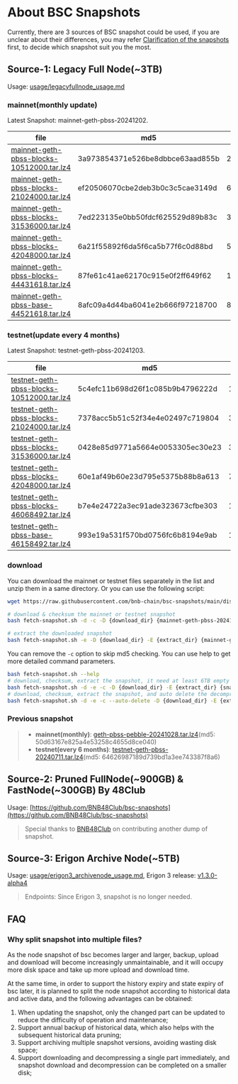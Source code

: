 
# About BSC Snapshots
Currently, there are 3 sources of BSC snapshot could be used, if you are unclear about their differences, you may refer [Clarification of the snapshots](https://github.com/bnb-chain/bsc-snapshots/issues/349) first, to decide which snapshot suit you the most.

## Source-1: Legacy Full Node(~3TB)
Usage: [usage/legacyfullnode_usage.md](./usage/legacyfullnode_usage.md)

### mainnet(monthly update)

Latest Snapshot: mainnet-geth-pbss-20241202.

| file                                                                                                                                       | md5                              | size     |
| ------------------------------------------------------------------------------------------------------------------------------------------ | -------------------------------- | -------- |
| [mainnet-geth-pbss-blocks-10512000.tar.lz4](https://pub-c0627345c16f47ab858c9469133073a8.r2.dev/mainnet-geth-pbss-blocks-10512000.tar.lz4) | 3a973854371e526be8dbbce63aad855b | 289.91GB |
| [mainnet-geth-pbss-blocks-21024000.tar.lz4](https://pub-c0627345c16f47ab858c9469133073a8.r2.dev/mainnet-geth-pbss-blocks-21024000.tar.lz4) | ef20506070cbe2deb3b0c3c5cae3149d | 601.39GB |
| [mainnet-geth-pbss-blocks-31536000.tar.lz4](https://pub-c0627345c16f47ab858c9469133073a8.r2.dev/mainnet-geth-pbss-blocks-31536000.tar.lz4) | 7ed223135e0bb50fdcf625529d89b83c | 376.89GB |       
| [mainnet-geth-pbss-blocks-42048000.tar.lz4](https://pub-c0627345c16f47ab858c9469133073a8.r2.dev/mainnet-geth-pbss-blocks-42048000.tar.lz4) | 6a21f55892f6da5f6ca5b77f6c0d88bd | 532.23GB |
| [mainnet-geth-pbss-blocks-44431618.tar.lz4](https://pub-c0627345c16f47ab858c9469133073a8.r2.dev/mainnet-geth-pbss-blocks-44431618.tar.lz4) | 87fe61c41ae62170c915e0f2ff649f62 | 106.09GB |     
| [mainnet-geth-pbss-base-44521618.tar.lz4](https://pub-c0627345c16f47ab858c9469133073a8.r2.dev/mainnet-geth-pbss-base-44521618.tar.lz4)     | 8afc09a4d44ba6041e2b666f97218700 | 869.10GB | 

### testnet(update every 4 months)

Latest Snapshot: testnet-geth-pbss-20241203.

| file                                                                                                                                       | md5                              | size     |
| ------------------------------------------------------------------------------------------------------------------------------------------ | -------------------------------- | -------- |
| [testnet-geth-pbss-blocks-10512000.tar.lz4](https://pub-c0627345c16f47ab858c9469133073a8.r2.dev/testnet-geth-pbss-blocks-10512000.tar.lz4) | 5c4efc11b698d26f1c085b9b4796222d | 11.77GB  |
| [testnet-geth-pbss-blocks-21024000.tar.lz4](https://pub-c0627345c16f47ab858c9469133073a8.r2.dev/testnet-geth-pbss-blocks-21024000.tar.lz4) | 7378acc5b51c52f34e4e02497c719804 | 35.94GB  |
| [testnet-geth-pbss-blocks-31536000.tar.lz4](https://pub-c0627345c16f47ab858c9469133073a8.r2.dev/testnet-geth-pbss-blocks-31536000.tar.lz4) | 0428e85d9771a5664e0053305ec30e23 | 35.46GB  |
| [testnet-geth-pbss-blocks-42048000.tar.lz4](https://pub-c0627345c16f47ab858c9469133073a8.r2.dev/testnet-geth-pbss-blocks-42048000.tar.lz4) | 60e1af49b60e23d795e5375b88b8a613 | 72.20GB  |
| [testnet-geth-pbss-blocks-46068492.tar.lz4](https://pub-c0627345c16f47ab858c9469133073a8.r2.dev/testnet-geth-pbss-blocks-46068492.tar.lz4) | b7e4e24722a3ec91ade323673cfbe303 | 11.84GB  |
| [testnet-geth-pbss-base-46158492.tar.lz4](https://pub-c0627345c16f47ab858c9469133073a8.r2.dev/testnet-geth-pbss-base-46158492.tar.lz4)     | 993e19a531f570bd0756fc6b8194e9ab | 111.27GB |

### download

You can download the mainnet or testnet files separately in the list and unzip them in a same directory. Or you can use the following script:

```bash
wget https://raw.githubusercontent.com/bnb-chain/bsc-snapshots/main/dist/fetch-snapshot.sh

# download & checksum the mainnet or testnet snapshot
bash fetch-snapshot.sh -d -c -D {download_dir} {mainnet-geth-pbss-20241202|testnet-geth-pbss-20241203}

# extract the downloaded snapshot
bash fetch-snapshot.sh -e -D {download_dir} -E {extract_dir} {mainnet-geth-pbss-20241202|testnet-geth-pbss-20241203}
```

You can remove the `-c` option to skip md5 checking. You can use help to get more detailed command parameters.

```bash
bash fetch-snapshot.sh --help
# download, checksum, extract the snapshot, it need at least 6TB empty size for mainnet.
bash fetch-snapshot.sh -d -e -c -D {download_dir} -E {extract_dir} {snapshot_name}
# download, checksum, extract the snapshot, and auto delete the decompressed file, it need at least 4TB empty size for mainnet.
bash fetch-snapshot.sh -d -e -c --auto-delete -D {download_dir} -E {extract_dir} {snapshot_name}
```

### Previous snapshot

> - **mainnet(monthly)**: [geth-pbss-pebble-20241028.tar.lz4](https://pub-c0627345c16f47ab858c9469133073a8.r2.dev/geth-pbss-pebble-20241028.tar.lz4)(md5: 50d63167e825a4e53258c4655d8ce040)
> - **testnet(every 6 months)**: [testnet-geth-pbss-20240711.tar.lz4](https://pub-c0627345c16f47ab858c9469133073a8.r2.dev/testnet-geth-pbss-20240711.tar.lz4)(md5: 64626987189d739bd1a3ee743387f8a6)

## Source-2: Pruned FullNode(~900GB) & FastNode(~300GB) By 48Club
Usage: [https://github.com/BNB48Club/bsc-snapshots](https://github.com/BNB48Club/bsc-snapshots)
> Special thanks to [BNB48Club](https://x.com/48Club_Official) on contributing another dump of snapshot.

## Source-3: Erigon Archive Node(~5TB)
Usage: [usage/erigon3_archivenode_usage.md](./usage/erigon3_archivenode_usage.md), Erigon 3 release: [v1.3.0-alpha4](https://github.com/node-real/bsc-erigon/releases/tag/v1.3.0-alpha4)

> Endpoints: Since Erigon 3, snapshot is no longer needed.

## FAQ

### Why split snapshot into multiple files?

As the node snapshot of bsc becomes larger and larger, backup, upload and download will become increasingly unmaintainable, and it will occupy more disk space and take up more upload and download time.

At the same time, in order to support the history expiry and state expiry of bsc later, it is planned to split the node snapshot according to historical data and active data, and the following advantages can be obtained:

1. When updating the snapshot, only the changed part can be updated to reduce the difficulty of operation and maintenance;
2. Support annual backup of historical data, which also helps with the subsequent historical data pruning;
3. Support archiving multiple snapshot versions, avoiding wasting disk space;
4. Support downloading and decompressing a single part immediately, and snapshot download and decompression can be completed on a smaller disk;